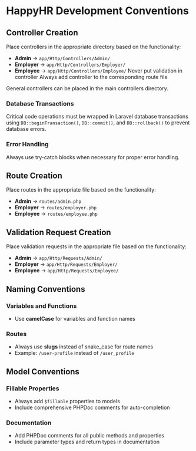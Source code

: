 # HappyHR Development Conventions

## Controller Creation
Place controllers in the appropriate directory based on the functionality:
- **Admin** → `app/Http/Controllers/Admin/`
- **Employer** → `app/Http/Controllers/Employer/`
- **Employee** → `app/Http/Controllers/Employee/`
Never put validation in controller
Always add controller to the corresponding route file

General controllers can be placed in the main controllers directory.

### Database Transactions
Critical code operations must be wrapped in Laravel database transactions using `DB::beginTransaction()`, `DB::commit()`, and `DB::rollback()` to prevent database errors.

### Error Handling
Always use try-catch blocks when necessary for proper error handling.

## Route Creation
Place routes in the appropriate file based on the functionality:
- **Admin** → `routes/admin.php`
- **Employer** → `routes/employer.php`
- **Employee** → `routes/employee.php`

## Validation Request Creation
Place validation requests in the appropriate file based on the functionality:
- **Admin** → `app/Http/Requests/Admin/`
- **Employer** → `app/Http/Requests/Employer/`
- **Employee** → `app/Http/Requests/Employee/`

## Naming Conventions

### Variables and Functions
- Use **camelCase** for variables and function names

### Routes
- Always use **slugs** instead of snake_case for route names
- Example: `/user-profile` instead of `/user_profile`

## Model Conventions

### Fillable Properties
- Always add `$fillable` properties to models
- Include comprehensive PHPDoc comments for auto-completion

### Documentation
- Add PHPDoc comments for all public methods and properties
- Include parameter types and return types in documentation 
